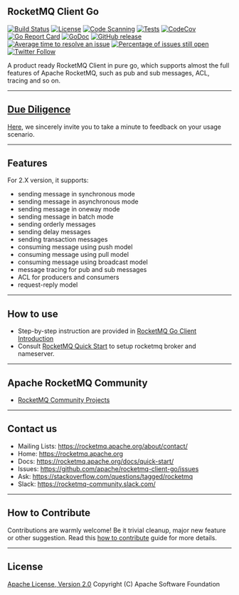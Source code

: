 ## RocketMQ Client Go
[![Build Status](https://app.travis-ci.com/apache/rocketmq-client-go.svg?branch=master)](https://app.travis-ci.com/apache/rocketmq-client-go)
[![License](https://img.shields.io/badge/license-Apache%202-4EB1BA.svg)](https://www.apache.org/licenses/LICENSE-2.0.html)
[![Code Scanning](https://github.com/apache/rocketmq-client-go/actions/workflows/codeql-analysis.yml/badge.svg)](https://github.com/apache/rocketmq-client-go/actions/workflows/codeql-analysis.yml)
[![Tests](https://github.com/apache/rocketmq-client-go/actions/workflows/tests.yaml/badge.svg)](https://github.com/apache/rocketmq-client-go/actions/workflows/tests.yaml)
[![CodeCov](https://codecov.io/gh/apache/rocketmq-client-go/branch/master/graph/badge.svg)](https://codecov.io/gh/apache/rocketmq-client-go)
[![Go Report Card](https://goreportcard.com/badge/github.com/apache/rocketmq-client-go)](https://goreportcard.com/report/github.com/apache/rocketmq-client-go)
[![GoDoc](https://img.shields.io/badge/Godoc-reference-blue.svg)](https://godoc.org/github.com/apache/rocketmq-client-go)
[![GitHub release](https://img.shields.io/github/release-date-pre/apache/rocketmq-client-go)](https://github.com/apache/rocketmq-client-go/releases)
[![Average time to resolve an issue](http://isitmaintained.com/badge/resolution/apache/rocketmq-client-go.svg)](http://isitmaintained.com/project/apache/rocketmq-client-go "Average time to resolve an issue")
[![Percentage of issues still open](http://isitmaintained.com/badge/open/apache/rocketmq-client-go.svg)](http://isitmaintained.com/project/apache/rocketmq-client-go "Percentage of issues still open")
[![Twitter Follow](https://img.shields.io/twitter/follow/ApacheRocketMQ?style=social)](https://twitter.com/intent/follow?screen_name=ApacheRocketMQ)

A product ready RocketMQ Client in pure go, which supports almost the full features of Apache RocketMQ, such as pub and sub messages, ACL, tracing and so on.

----------
## [Due Diligence](https://github.com/apache/rocketmq-client-go/issues/423)
[Here](https://github.com/apache/rocketmq-client-go/issues/423), we sincerely invite you to take a minute to feedback on your usage scenario.

----------
## Features
For 2.X version, it supports:
* sending message in synchronous mode
* sending message in asynchronous mode
* sending message in oneway mode
* sending message in batch mode
* sending orderly messages
* sending delay messages
* sending transaction messages
* consuming message using push model
* consuming message using pull model
* consuming message using broadcast model
* message tracing for pub and sub messages
* ACL for producers and consumers
* request-reply model

----------
## How to use
* Step-by-step instruction are provided in [RocketMQ Go Client Introduction](docs/Introduction.md)
* Consult [RocketMQ Quick Start](https://rocketmq.apache.org/docs/quick-start/) to setup rocketmq broker and nameserver.

----------
## Apache RocketMQ Community
* [RocketMQ Community Projects](https://github.com/apache/rocketmq-externals)

----------
## Contact us
* Mailing Lists: <https://rocketmq.apache.org/about/contact/>
* Home: <https://rocketmq.apache.org>
* Docs: <https://rocketmq.apache.org/docs/quick-start/>
* Issues: <https://github.com/apache/rocketmq-client-go/issues>
* Ask: <https://stackoverflow.com/questions/tagged/rocketmq>
* Slack: <https://rocketmq-community.slack.com/>

---------- 
## How to Contribute
Contributions are warmly welcome! Be it trivial cleanup, major new feature or other suggestion. Read this [how to contribute](http://rocketmq.apache.org/docs/how-to-contribute/) guide for more details.

   
----------
## License
[Apache License, Version 2.0](http://www.apache.org/licenses/LICENSE-2.0.html) Copyright (C) Apache Software Foundation